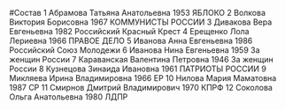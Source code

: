 #Состав
1 Абрамова Татьяна Анатольевна 1953 ЯБЛОКО
2 Волкова Виктория Борисовна 1967 КОММУНИСТЫ РОССИИ
3 Дивакова Вера Евгеньевна 1982 Российский Красный Крест
4 Ерещенко Лола Лериевна 1966 ПРАВОЕ ДЕЛО
5 Иванова Анна Евгеньевна 1986 Российский Союз Молодежи
6 Иванова Нина Евгеньевна 1959 За женщин России
7 Караванская Валентина Петровна 1946 За женщин России
8 Кузнецова Зинаида Ивановна 1961 ПАТРИОТЫ РОССИИ
9 Микляева Ирина Владимировна 1966 ЕР
10 Нилова Мария Маматовна 1987 СР
11 Смирнов Дмитрий Владимирович 1970 КПРФ
12 Соколова Ольга Анатольевна 1980 ЛДПР
